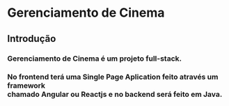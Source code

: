 <html>
  
  <body>
    <h1>Gerenciamento de Cinema</h1>
    <div>
    <h2>Introdução</h2>
    <h3>Gerenciamento de Cinema é um projeto full-stack.</h3> 
    <h3>No frontend terá uma Single Page Aplication feito através um framework <br/>chamado Angular ou Reactjs e no backend será feito em Java.</h3>
    </div>
  </body>
</html>

